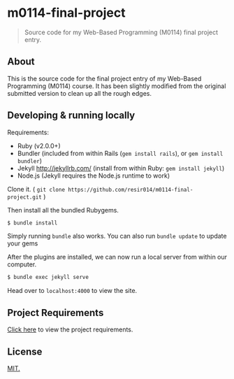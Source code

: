 # m0114-final-project

> Source code for my Web-Based Programming (M0114) final project entry.

## About

This is the source code for the final project entry of my Web-Based Programming (M0114) course. It has been slightly modified from the original submitted version to clean up all the rough edges.

## Developing & running locally

Requirements:
* Ruby (v2.0.0+)
* Bundler
  (included from within Rails (`gem install rails`), or `gem install bundler`)
* Jekyll <http://jekyllrb.com/>
  (install from within Ruby: `gem install jekyll`)
* Node.js
  (Jekyll requires the Node.js runtime to work)

Clone it. ( `git clone https://github.com/resir014/m0114-final-project.git` )

Then install all the bundled Rubygems.

```bash
$ bundle install
```

Simply running `bundle` also works. You can also run `bundle update` to update your gems

After the plugins are installed, we can now run a local server from within our computer.

```bash
$ bundle exec jekyll serve
```

Head over to `localhost:4000` to view the site.

## Project Requirements

[Click here](project-requirements.md) to view the project requirements.

## License

[MIT.](LICENSE)
